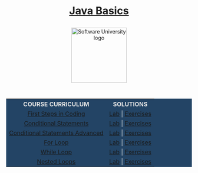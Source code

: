  <div align="center">
    <h1 style="color:white">
      <a href="https://github.com/beinsaduno/SoftUni-Software-Engineering/tree/main/Java/M01JavaProgrammingBasics/CourseIntroduction"
        target="_blank">Java Basics</a>
    </h1>
    <a href="https://softuni.bg/curriculum" target="_blank">
      <img src="https://upload.wikimedia.org/wikipedia/commons/7/76/Logo_Software_University_%28SoftUni%29_-_blue.png"
        alt="Software University logo" style="position:relative; width:150px; padding:10px; margin: 0 auto;">
    </a>
  </div>
  <br>
  <div align="center">
    <table style="width:100%; max-width:1000px; background-color:#234465; color:#e4e4e4">
      <tr>
        <th style="text-align:center; vertical-align: middle;">COURSE CURRICULUM</th>
        <th style="text-align:center; vertical-align: middle;">SOLUTIONS</th>
      </tr>
      <tr>
        <td style="text-align:center; vertical-align: middle;">
          <a href="https://github.com/beinsaduno/SoftUni-Software-Engineering/tree/main/Java/M01JavaProgrammingBasics/L01FirstStepsInCoding/Presentation"
            target="_blank">First Steps in Coding</a>
        </td>
        <td style="text-align:center; vertical-align: middle;">
          <a href="https://github.com/beinsaduno/SoftUni-Software-Engineering/tree/main/Java/M01JavaProgrammingBasics/L01FirstStepsInCoding/Lab"
            target="_blank">Lab</a> |
          <a href="https://github.com/beinsaduno/SoftUni-Software-Engineering/tree/main/Java/M01JavaProgrammingBasics/L01FirstStepsInCoding/Exercises"
            target="_blank">Exercises</a>
        </td>
      </tr>
      <tr>
        <td style="text-align:center; vertical-align: middle;">
          <a href="https://github.com/beinsaduno/SoftUni-Software-Engineering/tree/main/Java/M01JavaProgrammingBasics/L02ConditionalStatements/Presentation"
            target="_blank">Conditional Statements</a>
        </td>
        <td style="text-align:center; vertical-align: middle;">
          <a href="https://github.com/beinsaduno/SoftUni-Software-Engineering/tree/main/Java/M01JavaProgrammingBasics/L02ConditionalStatements/Lab"
            target="_blank">Lab</a> |
          <a href="https://github.com/beinsaduno/SoftUni-Software-Engineering/tree/main/Java/M01JavaProgrammingBasics/L02ConditionalStatements/Exercises"
            target="_blank">Exercises</a>
        </td>
      </tr>
      <tr>
        <td style="text-align:center; vertical-align: middle;">
          <a href="https://github.com/beinsaduno/SoftUni-Software-Engineering/tree/main/Java/M01JavaProgrammingBasics/L03ConditionalStatementsAdvanced/Presentation"
            target="_blank">Conditional Statements Advanced</a>
        </td>
        <td style="text-align:center; vertical-align: middle;">
          <a href="https://github.com/beinsaduno/SoftUni-Software-Engineering/tree/main/Java/M01JavaProgrammingBasics/L03ConditionalStatementsAdvanced/Lab"
            target="_blank">Lab</a> |
          <a href="https://github.com/beinsaduno/SoftUni-Software-Engineering/tree/main/Java/M01JavaProgrammingBasics/L03ConditionalStatementsAdvanced/Exercises"
            target="_blank">Exercises</a>
        </td>
      </tr>
      <tr>
        <td style="text-align:center; vertical-align: middle;">
          <a href="https://github.com/beinsaduno/SoftUni-Software-Engineering/tree/main/Java/M01JavaProgrammingBasics/L04ForLoop/Presentation"
            target="_blank">For Loop</a>
        </td>
        <td style="text-align:center; vertical-align: middle;">
          <a href="https://github.com/beinsaduno/SoftUni-Software-Engineering/tree/main/Java/M01JavaProgrammingBasics/L04ForLoop/Lab"
            target="_blank">Lab</a> |
          <a href="https://github.com/beinsaduno/SoftUni-Software-Engineering/tree/main/Java/M01JavaProgrammingBasics/L04ForLoop/Exercises"
            target="_blank">Exercises</a>
        </td>
      </tr>
      <tr>
        <td style="text-align:center; vertical-align: middle;">
          <a href="https://github.com/beinsaduno/SoftUni-Software-Engineering/tree/main/Java/M01JavaProgrammingBasics/L05WhileLoop/Presentation"
            target="_blank">While Loop</a>
        </td>
        <td style="text-align:center; vertical-align: middle;">
          <a href="https://github.com/beinsaduno/SoftUni-Software-Engineering/tree/main/Java/M01JavaProgrammingBasics/L05WhileLoop/Lab"
            target="_blank">Lab</a> |
          <a href="https://github.com/beinsaduno/SoftUni-Software-Engineering/tree/main/Java/M01JavaProgrammingBasics/L05WhileLoop/Exercises"
            target="_blank">Exercises</a>
        </td>
      </tr>
      <tr>
        <td style="text-align:center; vertical-align: middle;">
          <a href="https://github.com/beinsaduno/SoftUni-Software-Engineering/tree/main/Java/M01JavaProgrammingBasics/L06NestedLoops/Presentation"
            target="_blank">Nested Loops</a>
        </td>
        <td style="text-align:center; vertical-align: middle;">
          <a href="https://github.com/beinsaduno/SoftUni-Software-Engineering/tree/main/Java/M01JavaProgrammingBasics/L06NestedLoops/Lab"
            target="_blank">Lab</a> |
          <a href="https://github.com/beinsaduno/SoftUni-Software-Engineering/tree/main/Java/M01JavaProgrammingBasics/L06NestedLoops/Exercises"
            target="_blank">Exercises</a>
        </td>
      </tr>
    </table>
  </div>
